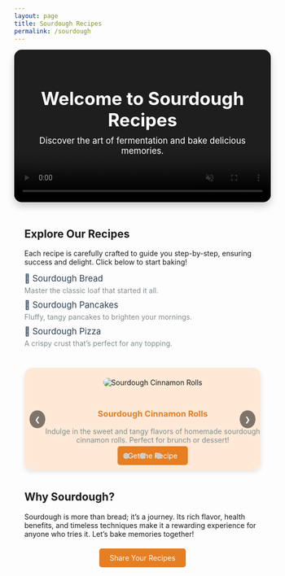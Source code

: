 ```yaml
---
layout: page
title: Sourdough Recipes
permalink: /sourdough
---
```


<div style="position: relative; overflow: hidden; height: 300px; border-radius: 15px; box-shadow: 0 8px 15px rgba(0, 0, 0, 0.2);">
  <video autoplay muted loop playsinline style="position: absolute; top: 0; left: 0; width: 100%; height: 100%; object-fit: cover;">
    <source src="{{ site.baseurl }}/assets/videos/loop.mp4" type="video/mp4">
    Your browser does not support the video tag.
  </video>

  <div style="position: absolute; top: 0; left: 0; right: 0; bottom: 0; background: rgba(0, 0, 0, 0.4); display: flex; align-items: center; justify-content: center; z-index: 1;">
    <div style="text-align: center; color: white; padding: 20px;">
      <h1 style="font-size: 2.5em; margin: 0;">Welcome to Sourdough Recipes</h1>
      <p style="font-size: 1.2em; margin-top: 10px;">Discover the art of fermentation and bake delicious memories.</p>
    </div>
  </div>
</div>

<div class="container" style="padding: 20px;">
  <h2>Explore Our Recipes</h2>
  <p>Each recipe is carefully crafted to guide you step-by-step, ensuring success and delight. Click below to start baking!</p>

  <ul style="list-style-type: none; padding: 0;">
    <li style="margin: 10px 0;">
      <a href="{{ site.baseurl }}/sourdough-bread-post" style="text-decoration: none; color: #2c3e50; font-size: 1.2em;">
        🥖 Sourdough Bread
      </a>
      <p style="margin: 5px 0; color: #7f8c8d;">Master the classic loaf that started it all.</p>
    </li>
    <li style="margin: 10px 0;">
      <a href="{{ site.baseurl }}/sourdough-pancakes-post" style="text-decoration: none; color: #2c3e50; font-size: 1.2em;">
        🥞 Sourdough Pancakes
      </a>
      <p style="margin: 5px 0; color: #7f8c8d;">Fluffy, tangy pancakes to brighten your mornings.</p>
    </li>
    <li style="margin: 10px 0;">
      <a href="{{ site.baseurl }}/sourdough-pizza-post" style="text-decoration: none; color: #2c3e50; font-size: 1.2em;">
        🍕 Sourdough Pizza
      </a>
      <p style="margin: 5px 0; color: #7f8c8d;">A crispy crust that’s perfect for any topping.</p>
    </li>
  </ul>

  <div id="recipeCarousel" class="carousel" style="margin: 40px 0;">
    <div class="carousel-container" style="position: relative; overflow: hidden; width: 100%; max-width: 900px; margin: 0 auto; border-radius: 15px; box-shadow: 0 4px 10px rgba(0, 0, 0, 0.1);">
      <div class="carousel-slides" style="display: flex; transition: transform 0.5s ease-in-out;">
        <div class="carousel-slide" style="flex: 0 0 100%; text-align: center; background-color: #ffe9d6; padding: 20px;">
          <img src="{{ site.baseurl }}/assets/images/Image 1.png" alt="Sourdough Cinnamon Rolls" style="max-width: 100%; border-radius: 10px; margin-bottom: 20px;">
          <h3 style="color: #e67e22;">Sourdough Cinnamon Rolls</h3>
          <p style="color: #7f8c8d;">Indulge in the sweet and tangy flavors of homemade sourdough cinnamon rolls. Perfect for brunch or dessert!</p>
          <a href="{{ site.baseurl }}/sourdough-cinnamon-rolls-post" style="padding: 10px 20px; background-color: #e67e22; color: white; text-decoration: none; border-radius: 5px;">Get the Recipe</a>
        </div>
        <div class="carousel-slide" style="flex: 0 0 100%; text-align: center; background-color: #f4f4f4; padding: 20px;">
          <img src="{{ site.baseurl }}/assets/images/Image 2.png" alt="Sourdough Pizza" style="max-width: 100%; border-radius: 10px; margin-bottom: 20px;">
          <h3 style="color: #2c3e50;">Sourdough Pizza</h3>
          <p style="color: #7f8c8d;">A crispy crust that’s perfect for any topping. A crowd favorite for sourdough lovers!</p>
          <a href="{{ site.baseurl }}/sourdough-pizza-post" style="padding: 10px 20px; background-color: #2c3e50; color: white; text-decoration: none; border-radius: 5px;">Get the Recipe</a>
        </div>
        <div class="carousel-slide" style="flex: 0 0 100%; text-align: center; background-color: #ffe9d6; padding: 20px;">
          <img src="{{ site.baseurl }}/assets/images/Image 3.png" alt="Sourdough Pancakes" style="max-width: 100%; border-radius: 10px; margin-bottom: 20px;">
          <h3 style="color: #e67e22;">Sourdough Pancakes</h3>
          <p style="color: #7f8c8d;">Fluffy, tangy pancakes to brighten your mornings and bring joy to your family.</p>
          <a href="{{ site.baseurl }}/sourdough-pancakes-post" style="padding: 10px 20px; background-color: #e67e22; color: white; text-decoration: none; border-radius: 5px;">Get the Recipe</a>
        </div>
      </div>
      <button id="carouselPrev" style="position: absolute; top: 50%; left: 10px; transform: translateY(-50%); background-color: rgba(0, 0, 0, 0.5); color: white; border: none; border-radius: 50%; padding: 10px;">❮</button>
      <button id="carouselNext" style="position: absolute; top: 50%; right: 10px; transform: translateY(-50%); background-color: rgba(0, 0, 0, 0.5); color: white; border: none; border-radius: 50%; padding: 10px;">❯</button>
      <div style="position: absolute; bottom: 20px; left: 50%; transform: translateX(-50%);">
        <ul style="list-style-type: none; display: flex; justify-content: center; padding: 0; margin: 0;">
          <li style="margin: 0 10px;">
            <button id="carouselDot1" class="carousel-dot" style="background-color: #ccc; border: none; border-radius: 50%; width: 12px; height: 12px; cursor: pointer;"></button>
          </li>
          <li style="margin: 0 10px;">
            <button id="carouselDot2" class="carousel-dot" style="background-color: #ccc; border: none; border-radius: 50%; width: 12px; height: 12px; cursor: pointer;"></button>
          </li>
          <li style="margin: 0 10px;">
            <button id="carouselDot3" class="carousel-dot" style="background-color: #ccc; border: none; border-radius: 50%; width: 12px; height: 12px; cursor: pointer;"></button>
          </li>
        </ul>
      </div>
    </div>
  </div>

  <script>
    const slides = document.querySelector('.carousel-slides');
    const prevButton = document.getElementById('carouselPrev');
    const nextButton = document.getElementById('carouselNext');
    const carouselDots = document.querySelectorAll('.carousel-dot');
    let currentIndex = 0;

    // update the carousel based on the current index
    function updateCarousel() {
      slides.style.transform = `translateX(-${currentIndex * 100}%)`;
      carouselDots.forEach(dot => dot.style.backgroundColor = '#ccc');
      carouselDots[currentIndex].style.backgroundColor = '#000';
    }

    // update the current slide when a dot is clicked
    carouselDots.forEach((dot, index) => {
      dot.addEventListener('click', () => {
        currentIndex = index;
        updateCarousel();
      });
    });

    prevButton.addEventListener('click', () => {
      currentIndex = (currentIndex === 0) ? slides.children.length - 1 : currentIndex - 1;
      updateCarousel();
    });

    nextButton.addEventListener('click', () => {
      currentIndex = (currentIndex === slides.children.length - 1) ? 0 : currentIndex + 1;
      updateCarousel();
    });

    updateCarousel();
  </script>

  <h2>Why Sourdough?</h2>
  <p>Sourdough is more than bread; it’s a journey. Its rich flavor, health benefits, and timeless techniques make it a rewarding experience for anyone who tries it. Let’s bake memories together!</p>

  <div style="text-align: center; margin-top: 30px;">
    <a href="{{ site.baseurl }}/contact" style="padding: 10px 20px; background-color: #e67e22; color: white; text-decoration: none; border-radius: 5px;">Share Your Recipes</a>
  </div>
</div>
